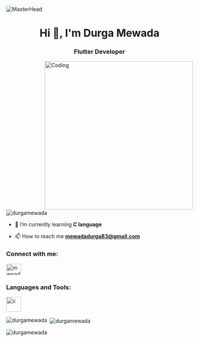 ![MasterHead](https://1.bp.blogspot.com/-7A4WynwLsMw/XbBpCXG8fHI/AAAAAAAAMt4/uOa1bpLskYgrwGbllhSu2SDj_Mig8SXJQCLcBGAsYHQ/s1600/2000_600px.gif)

<h1 align="center">Hi 👋, I'm Durga Mewada</h1>
<h3 align="center">Flutter Developer</h3>
<img align="right" alt="Coding" width="400" src="https://gifdb.com/images/high/in-love-cat-typing-on-laptop-k0rljq9nsfcfmsxv.webp">



<p align="left"> <img src="https://komarev.com/ghpvc/?username=durgamewada&label=Profile%20views&color=0e75b6&style=flat" alt="durgamewada" /> </p>

- 🌱 I’m currently learning **C language**

- 📫 How to reach me **mewadadurga83@gmail.com**

<h3 align="left">Connect with me:</h3>
<p align="left">
<a href="https://instagram.com/mewadaqueen" target="blank"><img align="center" src="https://raw.githubusercontent.com/rahuldkjain/github-profile-readme-generator/master/src/images/icons/Social/instagram.svg" alt="mewadaqueen" height="30" width="40" /></a>
</p>

<h3 align="left">Languages and Tools:</h3>
<p align="left"> <a href="https://www.cprogramming.com/" target="_blank" rel="noreferrer"> <img src="https://dribbble.com/shots/14792345-A-Cat-Gif" alt="c" width="40" height="40"/> </a> </p>

<p><img align="left" src="https://github-readme-stats.vercel.app/api/top-langs?username=durgamewada&show_icons=true&locale=en&layout=compact" alt="durgamewada" /></p>

<p>&nbsp;<img align="center" src="https://github-readme-stats.vercel.app/api?username=durgamewada&show_icons=true&locale=en" alt="durgamewada" /></p>

<p><img align="center" src="https://github-readme-streak-stats.herokuapp.com/?user=durgamewada&" alt="durgamewada" /></p>
